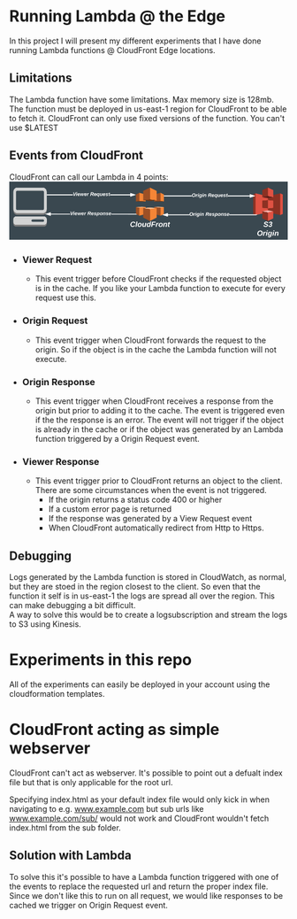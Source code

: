 # Running Lambda @ the Edge
In this project I will present my different experiments that I have done running Lambda functions @ CloudFront Edge locations.  

## Limitations
The Lambda function have some limitations. Max memory size is 128mb. The function must be deployed in us-east-1 region for CloudFront to be able to fetch it. CloudFront can only use fixed versions of the function. You can't use $LATEST

 ## Events from CloudFront
 CloudFront can call our Lambda in 4 points:
 ![Image of cloudfront events](images/cloudfront_events.png)
   
- ### Viewer Request
  - This event trigger before CloudFront checks if the requested object is in the cache. If you like your Lambda function to execute for every request use this.

- ### Origin Request
  - This event trigger when CloudFront forwards the request to the origin. So if the object is in the cache the Lambda function will not execute.

- ### Origin Response
  - This event trigger when CloudFront receives a response from the origin but prior to adding it to the cache. The event is triggered even if the the response is an error. The event will not trigger if the object is already in the cache or if the object was generated by an Lambda function triggered by a Origin Request event.

- ### Viewer Response
  - This event trigger prior to CloudFront returns an object to the client. There are some circumstances when the event is not triggered.
    - If the origin returns a status code 400 or higher
    - If a custom error page is returned
    - If the response was generated by a View Request event
    - When CloudFront automatically redirect from Http to Https.

## Debugging
Logs generated by the Lambda function is stored in CloudWatch, as normal, but they are stoed in the region closest to the client. So even that the function it self is in us-east-1 the logs are spread all over the region. This can make debugging a bit difficult.  
A way to solve this would be to create a logsubscription and stream the logs to S3 using Kinesis.



# Experiments in this repo
All of the experiments can easily be deployed in your account using the cloudformation templates.

# CloudFront acting as simple webserver

CloudFront can't act as webserver. It's possible to point out a defualt index file but that is only applicable for the root url.  
  
Specifying index.html as your default index file would only kick in when navigating to e.g. www.example.com but sub urls like www.example.com/sub/ would not work and CloudFront wouldn't fetch index.html from the sub folder.  
  
## Solution with Lambda
To solve this it's possible to have a Lambda function triggered with one of the events to replace the requested url and return the proper index file. Since we don't like this to run on all request, we would like responses to be cached we trigger on Origin Request event.
